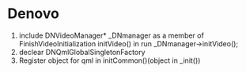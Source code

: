 ﻿# Denovo

1. include DNVideoManager* _DNmanager as a member of FinishVideoInitialization
initVideo() in run _DNmanager->initVideo();
2. declear DNQmlGlobalSingletonFactory
3. Register object for qml in initCommon()(object in _init())
